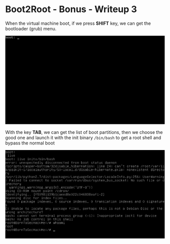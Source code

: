 # Boot2Root - Bonus - Writeup 3

When the virtual machine boot, if we press **SHIFT** key, we can get the bootloader (grub) menu.

![screen_page](../img/screen_grub_1.png)

With the key **TAB**, we can get the list of boot partitions, then we choose the good one and launch it with the init binary `/bin/bash` to get a root shell and bypass the normal boot

![screen_page](../img/screen_grub_2.png)
